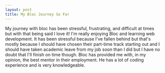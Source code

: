 ```yaml
---
layout: post
title: My Bloc Journey So Far
---
```

My journey with bloc has been stressful, frustrating, and difficult at times but with that being said I love it! I'm really enjoying Bloc and learning web development. It has been stressful because I've fallen behind but that's mostly because I should have chosen their part-time track starting out and I should have taken academic leave from my job soon than I did but I have no doubt that I'll finish on time though. Bloc has provided me with, in my opinion, the best mentor in their employment. He has a lot of coding experience and is very knowledgeable.
